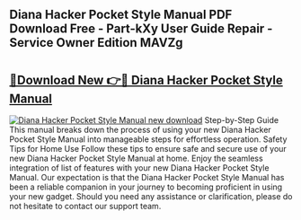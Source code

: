 ## Diana Hacker Pocket Style Manual PDF Download Free - Part-kXy User Guide Repair - Service Owner Edition MAVZg

# <h2><a href="http://bc34500.oget.top/?id=Diana+Hacker+Pocket+Style+Manual">🔗Download New 👉🔴 Diana Hacker Pocket Style Manual</a></h2>

[![Diana Hacker Pocket Style Manual new download](https://i.imgur.com/5g1atiW.png)](http://bc34500.oget.top/?id=Diana+Hacker+Pocket+Style+Manual)
Step-by-Step Guide This manual breaks down the process of using your new Diana Hacker Pocket Style Manual into manageable steps for effortless operation. Safety Tips for Home Use Follow these tips to ensure safe and secure use of your new Diana Hacker Pocket Style Manual at home. Enjoy the seamless integration of list of features with your new Diana Hacker Pocket Style Manual. Our expectation is that the Diana Hacker Pocket Style Manual has been a reliable companion in your journey to becoming proficient in using your new gadget. Should you need any assistance or clarification, please do not hesitate to contact our support team.
